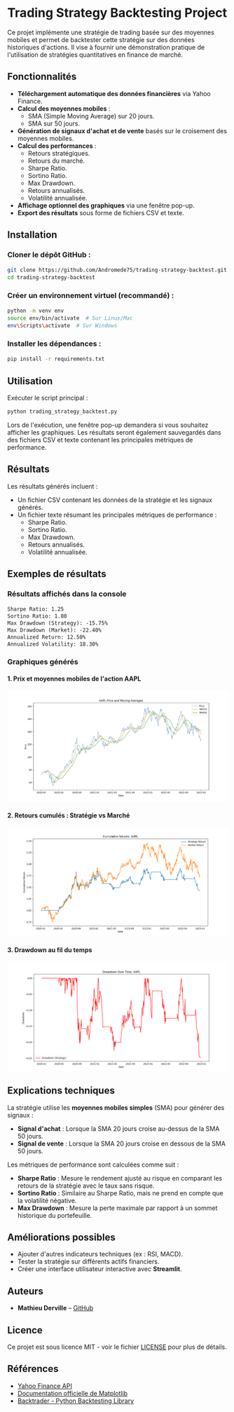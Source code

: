 # Trading Strategy Backtesting Project

Ce projet implémente une stratégie de trading basée sur des moyennes mobiles et permet de backtester cette stratégie sur des données historiques d'actions. Il vise à fournir une démonstration pratique de l'utilisation de stratégies quantitatives en finance de marché.

## Fonctionnalités

- **Téléchargement automatique des données financières** via Yahoo Finance.
- **Calcul des moyennes mobiles** :
  - SMA (Simple Moving Average) sur 20 jours.
  - SMA sur 50 jours.
- **Génération de signaux d'achat et de vente** basés sur le croisement des moyennes mobiles.
- **Calcul des performances** :
  - Retours stratégiques.
  - Retours du marché.
  - Sharpe Ratio.
  - Sortino Ratio.
  - Max Drawdown.
  - Retours annualisés.
  - Volatilité annualisée.
- **Affichage optionnel des graphiques** via une fenêtre pop-up.
- **Export des résultats** sous forme de fichiers CSV et texte.

## Installation

### Cloner le dépôt GitHub :
```bash
git clone https://github.com/Andromede75/trading-strategy-backtest.git
cd trading-strategy-backtest
```

### Créer un environnement virtuel (recommandé) :
```bash
python -m venv env
source env/bin/activate  # Sur Linux/Mac
env\Scripts\activate  # Sur Windows
```

### Installer les dépendances :
```bash
pip install -r requirements.txt
```

## Utilisation

Exécuter le script principal :
```bash
python trading_strategy_backtest.py
```
Lors de l'exécution, une fenêtre pop-up demandera si vous souhaitez afficher les graphiques. Les résultats seront également sauvegardés dans des fichiers CSV et texte contenant les principales métriques de performance.

## Résultats

Les résultats générés incluent :
- Un fichier CSV contenant les données de la stratégie et les signaux générés.
- Un fichier texte résumant les principales métriques de performance :
  - Sharpe Ratio.
  - Sortino Ratio.
  - Max Drawdown.
  - Retours annualisés.
  - Volatilité annualisée.

## Exemples de résultats

### Résultats affichés dans la console

```
Sharpe Ratio: 1.25
Sortino Ratio: 1.80
Max Drawdown (Strategy): -15.75%
Max Drawdown (Market): -22.40%
Annualized Return: 12.50%
Annualized Volatility: 18.30%
```

### Graphiques générés

#### 1. Prix et moyennes mobiles de l'action AAPL
![Prix et moyennes mobiles de l'action AAPL](Moving_averages_AAPL_example.png)

#### 2. Retours cumulés : Stratégie vs Marché
![Retours cumulés](Cumulative_returns_AAPL_example.png)

#### 3. Drawdown au fil du temps
![Drawdown au fil du temps](Drawdown_Over_Time_AAPL_example.png)

## Explications techniques

La stratégie utilise les **moyennes mobiles simples** (SMA) pour générer des signaux :
- **Signal d'achat** : Lorsque la SMA 20 jours croise au-dessus de la SMA 50 jours.
- **Signal de vente** : Lorsque la SMA 20 jours croise en dessous de la SMA 50 jours.

Les métriques de performance sont calculées comme suit :
- **Sharpe Ratio** : Mesure le rendement ajusté au risque en comparant les retours de la stratégie avec le taux sans risque.
- **Sortino Ratio** : Similaire au Sharpe Ratio, mais ne prend en compte que la volatilité négative.
- **Max Drawdown** : Mesure la perte maximale par rapport à un sommet historique du portefeuille.

## Améliorations possibles

- Ajouter d'autres indicateurs techniques (ex : RSI, MACD).
- Tester la stratégie sur différents actifs financiers.
- Créer une interface utilisateur interactive avec **Streamlit**.

## Auteurs

- **Mathieu Derville** – [GitHub](https://github.com/Andromede75)

## Licence

Ce projet est sous licence MIT - voir le fichier [LICENSE](LICENSE) pour plus de détails.

## Références

- [Yahoo Finance API](https://pypi.org/project/yfinance/)
- [Documentation officielle de Matplotlib](https://matplotlib.org/stable/contents.html)
- [Backtrader - Python Backtesting Library](https://www.backtrader.com/)

